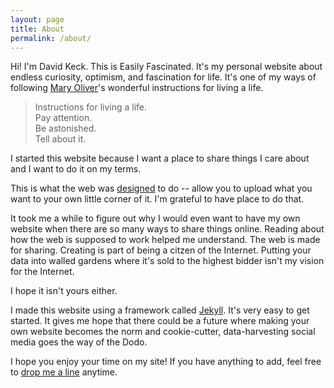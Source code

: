 ```yaml
---
layout: page
title: About
permalink: /about/
---
```


Hi! I'm David Keck. This is Easily Fascinated. It's my personal website about endless curiosity, optimism, and fascination for life. It's one of my ways of following [Mary Oliver](http://maryoliver.beacon.org)'s wonderful instructions for living a life.

> Instructions for living a life.  
> Pay attention.  
> Be astonished.  
> Tell about it.

I started this website because I want a place to share things I care about and I want to do it on my terms.

This is what the web was [designed](https://kottke.org/18/04/the-missing-building-blocks-of-the-web) to do -- allow you to upload what you want to your own little corner of it. I'm grateful to have place to do that.

It took me a while to figure out why I would even want to have my own website when there are so many ways to share things online. Reading about how the web is supposed to work helped me understand. The web is made for sharing. Creating is part of being a citzen of the Internet. Putting your data into walled gardens where it's sold to the highest bidder isn't my vision for the Internet.

I hope it isn't yours either.

I made this website using a framework called [Jekyll](https://jekyllrb.com). It's very easy to get started. It gives me hope that there could be a future where making your own website becomes the norm and cookie-cutter, data-harvesting social media goes the way of the Dodo.

I hope you enjoy your time on my site! If you have anything to add, feel free to [drop me a line](mailto:hello@davidskeck.com) anytime.